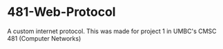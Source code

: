 # 481-Web-Protocol
A custom internet protocol. This was made for project 1 in UMBC's CMSC 481 (Computer Networks)
